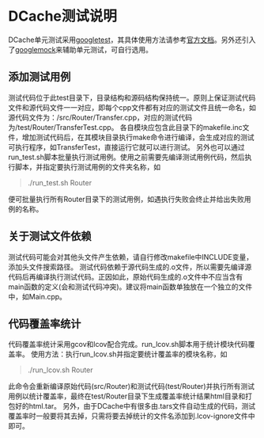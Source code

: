 DCache测试说明
====
DCache单元测试采用[googletest](https://github.com/abseil/googletest)，其具体使用方法请参考[官方文档](https://github.com/abseil/googletest/blob/master/googletest/docs/primer.md)。另外还引入了[googlemock](https://github.com/abseil/googletest/tree/master/googlemock)来辅助单元测试，可自行选用。

## 添加测试用例
测试代码位于此test目录下，目录结构和源码结构保持统一。原则上保证测试代码文件和源代码文件一一对应，即每个cpp文件都有对应的测试文件且统一命名，如源代码文件为：/src/Router/Transfer.cpp，对应的测试代码为/test/Router/TransferTest.cpp。
各自模块应包含此目录下的makefile.inc文件，增加测试代码后，在其模块目录执行make命令进行编译，会生成对应的测试可执行程序，如TransferTest，直接运行它就可以进行测试。
另外也可以通过run_test.sh脚本批量执行测试用例。使用之前需要先编译测试用例代码，然后执行脚本，并指定要执行测试用例的文件夹名称，如
> ./run_test.sh Router

便可批量执行所有Router目录下的测试用例，如遇执行失败会终止并给出失败用例的名称。

## 关于测试文件依赖
测试代码可能会对其他头文件产生依赖，请自行修改makefile中INCLUDE变量，添加头文件搜索路径。
测试代码依赖于源代码生成的.o文件，所以需要先编译源代码后再编译执行测试代码。正因如此，原始代码生成的.o文件中不应当含有main函数的定义(会和测试代码冲突)。建议将main函数单独放在一个独立的文件中，如Main.cpp。

## 代码覆盖率统计
代码覆盖率统计采用gcov和lcov配合完成。run_lcov.sh脚本用于统计模块代码覆盖率。
使用方法：执行run_lcov.sh并指定要统计覆盖率的模块名称，如
> ./run_lcov.sh Router

此命令会重新编译原始代码(src/Router)和测试代码(test/Router)并执行所有测试用例以统计覆盖率，最终在test/Router目录下生成覆盖率统计结果html目录和打包好的html.tar。
另外，由于DCache中有很多由.tars文件自动生成的代码，测试覆盖率时一般要将其去掉，只需将要去掉统计的文件名添加到.lcov-ignore文件中即可。